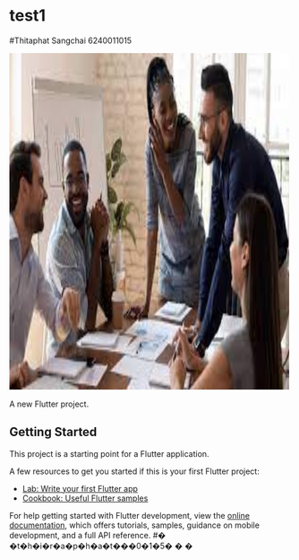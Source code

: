 # test1
#Thitaphat Sangchai 6240011015


<img src="assets/1.jpg"  width="500" height="600">


A new Flutter project.

## Getting Started

This project is a starting point for a Flutter application.

A few resources to get you started if this is your first Flutter project:

- [Lab: Write your first Flutter app](https://docs.flutter.dev/get-started/codelab)
- [Cookbook: Useful Flutter samples](https://docs.flutter.dev/cookbook)

For help getting started with Flutter development, view the
[online documentation](https://docs.flutter.dev/), which offers tutorials,
samples, guidance on mobile development, and a full API reference.
#� �t�h�i�r�a�p�h�a�t�_�_�0�1�5�
�
�
